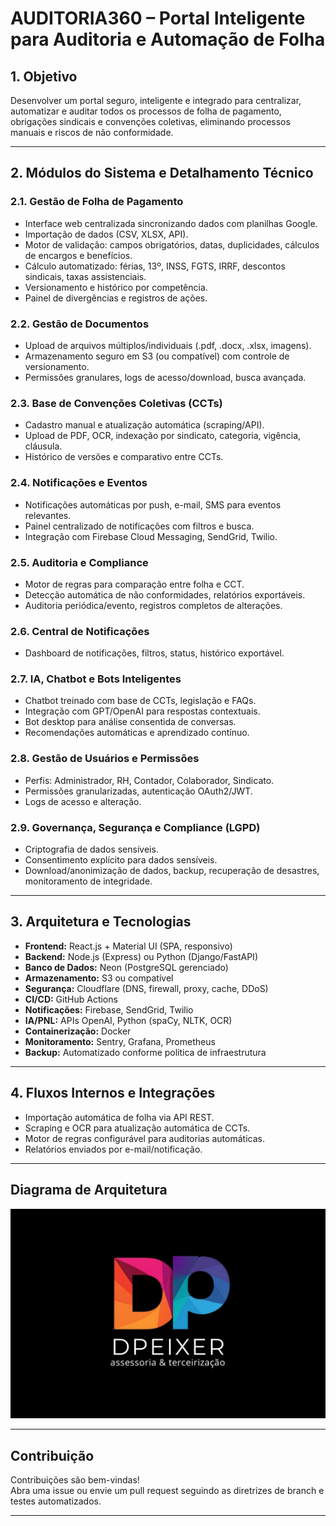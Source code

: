 # AUDITORIA360 – Portal Inteligente para Auditoria e Automação de Folha

## 1. Objetivo

Desenvolver um portal seguro, inteligente e integrado para centralizar, automatizar e auditar todos os processos de folha de pagamento, obrigações sindicais e convenções coletivas, eliminando processos manuais e riscos de não conformidade.

---

## 2. Módulos do Sistema e Detalhamento Técnico

### 2.1. Gestão de Folha de Pagamento
- Interface web centralizada sincronizando dados com planilhas Google.
- Importação de dados (CSV, XLSX, API).
- Motor de validação: campos obrigatórios, datas, duplicidades, cálculos de encargos e benefícios.
- Cálculo automatizado: férias, 13º, INSS, FGTS, IRRF, descontos sindicais, taxas assistenciais.
- Versionamento e histórico por competência.
- Painel de divergências e registros de ações.

### 2.2. Gestão de Documentos
- Upload de arquivos múltiplos/individuais (.pdf, .docx, .xlsx, imagens).
- Armazenamento seguro em S3 (ou compatível) com controle de versionamento.
- Permissões granulares, logs de acesso/download, busca avançada.

### 2.3. Base de Convenções Coletivas (CCTs)
- Cadastro manual e atualização automática (scraping/API).
- Upload de PDF, OCR, indexação por sindicato, categoria, vigência, cláusula.
- Histórico de versões e comparativo entre CCTs.

### 2.4. Notificações e Eventos
- Notificações automáticas por push, e-mail, SMS para eventos relevantes.
- Painel centralizado de notificações com filtros e busca.
- Integração com Firebase Cloud Messaging, SendGrid, Twilio.

### 2.5. Auditoria e Compliance
- Motor de regras para comparação entre folha e CCT.
- Detecção automática de não conformidades, relatórios exportáveis.
- Auditoria periódica/evento, registros completos de alterações.

### 2.6. Central de Notificações
- Dashboard de notificações, filtros, status, histórico exportável.

### 2.7. IA, Chatbot e Bots Inteligentes
- Chatbot treinado com base de CCTs, legislação e FAQs.
- Integração com GPT/OpenAI para respostas contextuais.
- Bot desktop para análise consentida de conversas.
- Recomendações automáticas e aprendizado contínuo.

### 2.8. Gestão de Usuários e Permissões
- Perfis: Administrador, RH, Contador, Colaborador, Sindicato.
- Permissões granularizadas, autenticação OAuth2/JWT.
- Logs de acesso e alteração.

### 2.9. Governança, Segurança e Compliance (LGPD)
- Criptografia de dados sensíveis.
- Consentimento explícito para dados sensíveis.
- Download/anonimização de dados, backup, recuperação de desastres, monitoramento de integridade.

---

## 3. Arquitetura e Tecnologias

- **Frontend:** React.js + Material UI (SPA, responsivo)
- **Backend:** Node.js (Express) ou Python (Django/FastAPI)
- **Banco de Dados:** Neon (PostgreSQL gerenciado)
- **Armazenamento:** S3 ou compatível
- **Segurança:** Cloudflare (DNS, firewall, proxy, cache, DDoS)
- **CI/CD:** GitHub Actions
- **Notificações:** Firebase, SendGrid, Twilio
- **IA/PNL:** APIs OpenAI, Python (spaCy, NLTK, OCR)
- **Containerização:** Docker
- **Monitoramento:** Sentry, Grafana, Prometheus
- **Backup:** Automatizado conforme política de infraestrutura

---

## 4. Fluxos Internos e Integrações

- Importação automática de folha via API REST.
- Scraping e OCR para atualização automática de CCTs.
- Motor de regras configurável para auditorias automáticas.
- Relatórios enviados por e-mail/notificação.

---

## Diagrama de Arquitetura

![Diagrama de Arquitetura](assets/logo.png)

---

## Contribuição

Contribuições são bem-vindas!  
Abra uma issue ou envie um pull request seguindo as diretrizes de branch e testes automatizados.

---
